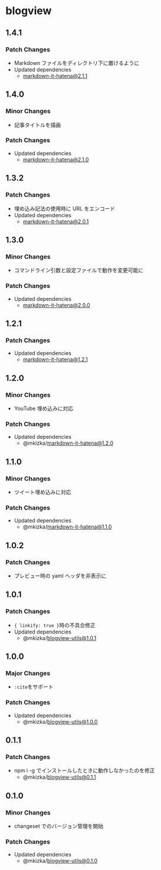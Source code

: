 # blogview

## 1.4.1

### Patch Changes

- Markdown ファイルをディレクトリ下に置けるように
- Updated dependencies
  - markdown-it-hatena@2.1.1

## 1.4.0

### Minor Changes

- 記事タイトルを描画

### Patch Changes

- Updated dependencies
  - markdown-it-hatena@2.1.0

## 1.3.2

### Patch Changes

- 埋め込み記法の使用時に URL をエンコード
- Updated dependencies
  - markdown-it-hatena@2.0.1

## 1.3.0

### Minor Changes

- コマンドライン引数と設定ファイルで動作を変更可能に

### Patch Changes

- Updated dependencies
  - markdown-it-hatena@2.0.0

## 1.2.1

### Patch Changes

- Updated dependencies
  - markdown-it-hatena@1.2.1

## 1.2.0

### Minor Changes

- YouTube 埋め込みに対応

### Patch Changes

- Updated dependencies
  - @mkizka/markdown-it-hatena@1.2.0

## 1.1.0

### Minor Changes

- ツイート埋め込みに対応

### Patch Changes

- Updated dependencies
  - @mkizka/markdown-it-hatena@1.1.0

## 1.0.2

### Patch Changes

- プレビュー時の yaml ヘッダを非表示に

## 1.0.1

### Patch Changes

- `{ linkify: true }`時の不具合修正
- Updated dependencies
  - @mkizka/blogview-utils@1.0.1

## 1.0.0

### Major Changes

- `:cite`をサポート

### Patch Changes

- Updated dependencies
  - @mkizka/blogview-utils@1.0.0

## 0.1.1

### Patch Changes

- npm i -g でインストールしたときに動作しなかったのを修正
  - @mkizka/blogview-utils@0.1.1

## 0.1.0

### Minor Changes

- changeset でのバージョン管理を開始

### Patch Changes

- Updated dependencies
  - @mkizka/blogview-utils@0.1.0
